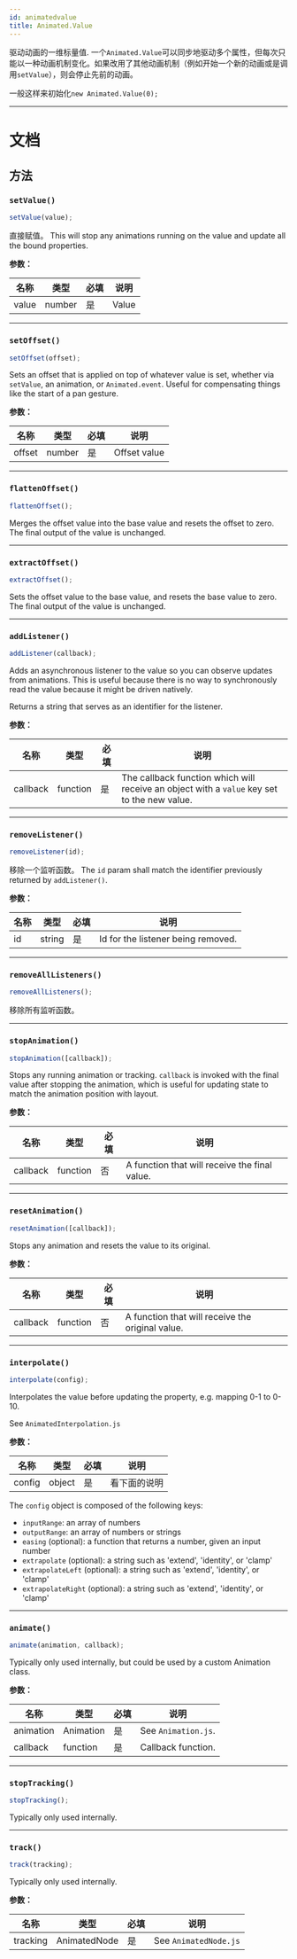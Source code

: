 ```yaml
---
id: animatedvalue
title: Animated.Value
---
```


驱动动画的一维标量值. 一个`Animated.Value`可以同步地驱动多个属性，但每次只能以一种动画机制变化。如果改用了其他动画机制（例如开始一个新的动画或是调用`setValue`），则会停止先前的动画。

一般这样来初始化`new Animated.Value(0);`

---

# 文档

## 方法

### `setValue()`

```jsx
setValue(value);
```

直接赋值。 This will stop any animations running on the value and update all the bound properties.

**参数：**

| 名称  | 类型   | 必填 | 说明  |
| ----- | ------ | ---- | ----- |
| value | number | 是   | Value |

---

### `setOffset()`

```jsx
setOffset(offset);
```

Sets an offset that is applied on top of whatever value is set, whether via `setValue`, an animation, or `Animated.event`. Useful for compensating things like the start of a pan gesture.

**参数：**

| 名称   | 类型   | 必填 | 说明         |
| ------ | ------ | ---- | ------------ |
| offset | number | 是   | Offset value |

---

### `flattenOffset()`

```jsx
flattenOffset();
```

Merges the offset value into the base value and resets the offset to zero. The final output of the value is unchanged.

---

### `extractOffset()`

```jsx
extractOffset();
```

Sets the offset value to the base value, and resets the base value to zero. The final output of the value is unchanged.

---

### `addListener()`

```jsx
addListener(callback);
```

Adds an asynchronous listener to the value so you can observe updates from animations. This is useful because there is no way to synchronously read the value because it might be driven natively.

Returns a string that serves as an identifier for the listener.

**参数：**

| 名称     | 类型     | 必填 | 说明                                                                                        |
| -------- | -------- | ---- | ------------------------------------------------------------------------------------------- |
| callback | function | 是   | The callback function which will receive an object with a `value` key set to the new value. |

---

### `removeListener()`

```jsx
removeListener(id);
```

移除一个监听函数。 The `id` param shall match the identifier previously returned by `addListener()`.

**参数：**

| 名称 | 类型   | 必填 | 说明                               |
| ---- | ------ | ---- | ---------------------------------- |
| id   | string | 是   | Id for the listener being removed. |

---

### `removeAllListeners()`

```jsx
removeAllListeners();
```

移除所有监听函数。

---

### `stopAnimation()`

```jsx
stopAnimation([callback]);
```

Stops any running animation or tracking. `callback` is invoked with the final value after stopping the animation, which is useful for updating state to match the animation position with layout.

**参数：**

| 名称     | 类型     | 必填 | 说明                                          |
| -------- | -------- | ---- | --------------------------------------------- |
| callback | function | 否   | A function that will receive the final value. |

---

### `resetAnimation()`

```jsx
resetAnimation([callback]);
```

Stops any animation and resets the value to its original.

**参数：**

| 名称     | 类型     | 必填 | 说明                                             |
| -------- | -------- | ---- | ------------------------------------------------ |
| callback | function | 否   | A function that will receive the original value. |

---

### `interpolate()`

```jsx
interpolate(config);
```

Interpolates the value before updating the property, e.g. mapping 0-1 to 0-10.

See `AnimatedInterpolation.js`

**参数：**

| 名称   | 类型   | 必填 | 说明         |
| ------ | ------ | ---- | ------------ |
| config | object | 是   | 看下面的说明 |

The `config` object is composed of the following keys:

* `inputRange`: an array of numbers
* `outputRange`: an array of numbers or strings
* `easing` (optional): a function that returns a number, given an input number
* `extrapolate` (optional): a string such as 'extend', 'identity', or 'clamp'
* `extrapolateLeft` (optional): a string such as 'extend', 'identity', or 'clamp'
* `extrapolateRight` (optional): a string such as 'extend', 'identity', or 'clamp'

---

### `animate()`

```jsx
animate(animation, callback);
```

Typically only used internally, but could be used by a custom Animation class.

**参数：**

| 名称      | 类型      | 必填 | 说明                |
| --------- | --------- | ---- | ------------------- |
| animation | Animation | 是   | See `Animation.js`. |
| callback  | function  | 是   | Callback function.  |

---

### `stopTracking()`

```jsx
stopTracking();
```

Typically only used internally.

---

### `track()`

```jsx
track(tracking);
```

Typically only used internally.

**参数：**

| 名称     | 类型         | 必填 | 说明                  |
| -------- | ------------ | ---- | --------------------- |
| tracking | AnimatedNode | 是   | See `AnimatedNode.js` |
